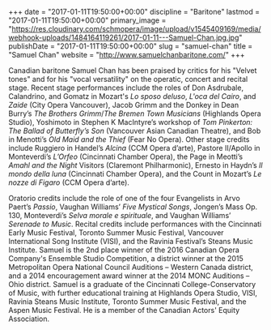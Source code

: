 +++
date = "2017-01-11T19:50:00+00:00"
discipline = "Baritone"
lastmod = "2017-01-11T19:50:00+00:00"
primary_image = "https://res.cloudinary.com/schmopera/image/upload/v1545409169/media/webhook-uploads/1484164119261/2017-01-11---Samuel-Chan.jpg.jpg"
publishDate = "2017-01-11T19:50:00+00:00"
slug = "samuel-chan"
title = "Samuel Chan"
website = "http://www.samuelchanbaritone.com/"
+++

Canadian baritone Samuel Chan has been praised by critics for his "Velvet tones" and for his "vocal versatility" on the operatic, concert and recital stage. Recent stage performances include the roles of Don Asdrubale, Calandrino, and Gomatz in Mozart's *Lo sposo deluso*, *L'oca del Cairo*, and *Zaide* (City Opera Vancouver), Jacob Grimm and the Donkey in Dean Burry’s *The Brothers Grimm*/*The Bremen Town Musicians* (Highlands Opera Studio), Yoshimoto in Stephen K MacIntyre’s workshop of *Tom Pinkerton: The Ballad of Butterfly’s Son* (Vancouver Asian Canadian Theatre), and Bob in Menotti’s *Old Maid and the Thief* (Fear No Opera). Other stage credits include Ruggiero in Handel’s *Alcina* (CCM Opera d’arte), Pastore II/Apollo in Monteverdi’s *L’Orfeo* (Cincinnati Chamber Opera), the Page in Meotti’s *Amahl and the Night* Visitors (Claremont Philharmonic), Ernesto in Haydn’s *Il mondo della luna* (Cincinnati Chamber Opera), and the Count in Mozart’s *Le nozze di Figaro* (CCM Opera d’arte). 

Oratorio credits include the role of one of the four Evangelists in Arvo Paert’s *Passio*, Vaughan Williams’ *Five Mystical Songs*, Jongen’s Mass Op. 130, Monteverdi’s *Selva morale e spirituale*, and Vaughan Williams’ *Serenade to Music*. Recital credits include performances with the Cincinnati Early Music Festival, Toronto Summer Music Festival, Vancouver International Song Institute (VISI), and the Ravinia Festival’s Steans Music Institute. Samuel is the 2nd place winner of the 2016 Canadian Opera Company's Ensemble Studio Competition, a district winner at the 2015 Metropolitan Opera National Council Auditions – Western Canada district, and a 2014 encouragement award winner at the 2014 MONC Auditions – Ohio district. Samuel is a graduate of the Cincinnati College-Conservatory of Music, with further educational training at Highlands Opera Studio, VISI, Ravinia Steans Music Institute, Toronto Summer Music Festival, and the Aspen Music Festival. He is a member of the Canadian Actors' Equity Association. 
